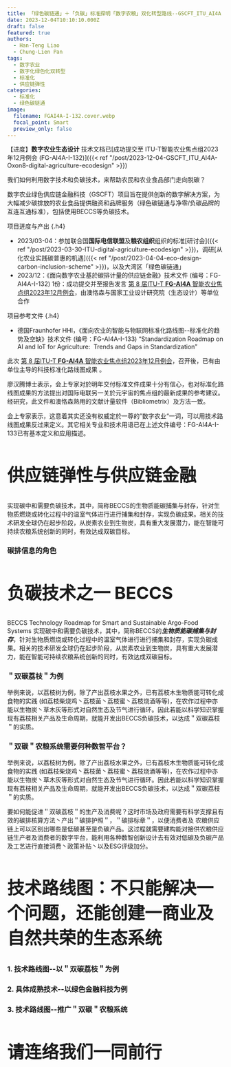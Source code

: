 ```yaml
---
title: 「绿色碳链通」＋「负碳」标准探明「数字农粮」双化转型路线--GSCFT_ITU_AI4A
date: 2023-12-04T10:10:10.000Z
draft: false
featured: true
authors:
  - Han-Teng Liao
  - Chung-Lien Pan
tags:
  - 数字农业
  - 数字化绿色化双转型
  - 标准化
  - 供应链弹性
categories:
  - 标准化
  - 绿色碳链通
image:
  filename: FGAI4A-I-132.cover.webp
  focal_point: Smart
  preview_only: false
---
```

<div class="p-3 mt-2 mb-2 bg-warning text-dark container rounded rounded-7" markdown="1">

<span style="color: #cf4a31;"><i class="fas fa-battery-quarter ai-1x fa-beat"></i></span>
【进度】**数字农业生态设计** 技术文档已[成功提交至 ITU-T智能农业焦点组2023年12月例会 (FG-AI4A-I-132)]({{< ref "/post/2023-12-04-GSCFT_ITU_AI4A-Oxon8-digital-agriculture-ecodesign" >}})

</div>

我们如何利用数字技术和负碳技术，来帮助农民和农业食品部门走向脱碳？ 

数字农业绿色供应链金融科技（GSCFT）项目旨在提供创新的数字解决方案，为大幅减少碳排放的农业食品提供融资和品牌服务（绿色碳链通与净零/负碳品牌的互连互通标准），包括使用BECCS等负碳技术。

项目迸度与产出
{.h4}

* 2023/03-04：参加联合国**国际电信联盟**及**粮农组织**组织的标准[研讨会]({{< ref "/post/2023-03-30-ITU-digital-agriculture-ecodesign" >}})，调研[从化农业实践碳普惠的机遇]({{< ref "/post/2023-04-04-eco-design-carbon-inclusion-scheme" >}})，以及大湾区「绿色碳链通」
* 2023/12：《面向数字农业基於碳排计量的供应链金融》技术文件 (编号：FG-AI4A-I-132) 1份：成功提交并至报告发言 [第 8 届ITU-T **FG-AI4A** 智能农业焦点组2023年12月例会](https://www.itu.int/en/ITU-T/focusgroups/ai4a/Pages/default.aspx)，由澳恪森与国家工业设计研究院（生态设计）等单位合作

项目参考文件
{.h4}
* 德国Fraunhofer HHI，《面向农业的智能与物联网标准化路线图--标准化的趋势及空缺》技术文件 (编号：FG-AI4A-I-133) “Standardization Roadmap on AI and IoT for Agriculture:  Trends and Gaps in Standardization” 

<!--more-->
<style>
h1{font-size: 3.75rem; important!}
h2{font-size: 2.5rem; important!}
</style>

此次 [第 8 届ITU-T **FG-AI4A** 智能农业焦点组2023年12月例会](https://www.itu.int/en/ITU-T/focusgroups/ai4a/Pages/default.aspx)，召开後，已有由单位主导的科技标准化路线图成果 。

廖汉腾博士表示，会上专家对於明年交付标准文件成果十分有信心，也对标准化路线图成果的方法提出对国际电联另一关於元宇宙的焦点组的最新成果的参考建议。经研究，此文件和澳恪森熟用的文献计量软件（Bibliometrix）及方法一致。

会上专家表示，这意着其实还没有权威定於一尊的”数字农业“一词，可以用技术路线图成果反过来定义。其它相关专业和技术用语已在上述文件编号：FG-AI4A-I-133已有基本定义和应用描述。

## 供应链弹性与供应链金融


实现碳中和需要负碳技术，其中，简称BECCS的生物质能碳捕集与封存，针对生物质燃烧或转化过程中的温室气体进行进行捕集和封存，实现负碳成果。相关的技术研发全球仍在起步阶段，从炭素农业到生物炭，具有重大发展潜力，能在智能可持续农粮系统创新的同时，有效达成双碳目标。


### 碳排信息的角色

## 负碳技术之一 BECCS  
BECCS Technology Roadmap for Smart and Sustainable Argo-Food Systems
实现碳中和需要负碳技术，其中，简称BECCS的***生物质能碳捕集与封存***，针对生物质燃烧或转化过程中的温室气体进行进行捕集和封存，实现负碳成果。相关的技术研发全球仍在起步阶段，从炭素农业到生物炭，具有重大发展潜力，能在智能可持续农粮系统创新的同时，有效达成双碳目标。

### ＂双碳荔枝＂为例

举例来说，以荔枝树为例，除了产出荔枝水果之外，已有荔枝木生物质能可转化成食物的实践 (如荔枝柴烧鸡丶荔枝菌丶荔枝蜜丶荔枝烧酒等等)，在农作过程中亦能以生物炭丶草木灰等形式对自然生态及节气进行循环。因此若能以科学知识掌握现有荔枝相关产品及生命周期，就能开发出BECCS负碳技术，以达成＂双碳荔枝＂的实质。

### ＂双碳＂农粮系统需要何种数智平台？

举例来说，以荔枝树为例，除了产出荔枝水果之外，已有荔枝木生物质能可转化成食物的实践 (如荔枝柴烧鸡丶荔枝菌丶荔枝蜜丶荔枝烧酒等等)，在农作过程中亦能以生物炭丶草木灰等形式对自然生态及节气进行循环。因此若能以科学知识掌握现有荔枝相关产品及生命周期，就能开发出BECCS负碳技术，以达成＂双碳荔枝＂的实质。

要如何能促进＂双碳荔枝＂的生产及消费呢？这时市场及政府需要有科学支撑且有效的碳排核算方法丶产出＂碳排护照＂，＂碳排标章＂，以便消费者及 农粮供应链上可以区别出哪些是低碳甚至是负碳产品。这过程就需要建构能对接供农粮供应链生产者及消费者的数字平台，能利用各种数智创新设计去有效对低碳及负碳产品及工艺进行直接消费丶政策补贴丶以及ESG评级加分。

## 技术路线图：不只能解决一个问题，还能创建一商业及自然共荣的生态系统

### 1. 技术路线图--以＂双碳荔枝＂为例



### 2. 具体成熟技术--以绿色金融科技为例


### 3. 技术路线图--推广＂双碳＂农粮系统




## 请连络我们一同前行


